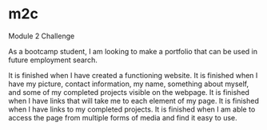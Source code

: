 # m2c
Module 2 Challenge

As a bootcamp student, I am looking to make a portfolio that can be used in future employment search.

It is finished when I have created a functioning website.
It is finished when I have my picture, contact information, my name, something about myself, and some of my completed projects visible on the webpage.
It is finished when I have links that will take me to each element of my page.
It is finished when I have links to my completed projects.
It is finished when I am able to access the page from multiple forms of media and find it easy to use.
